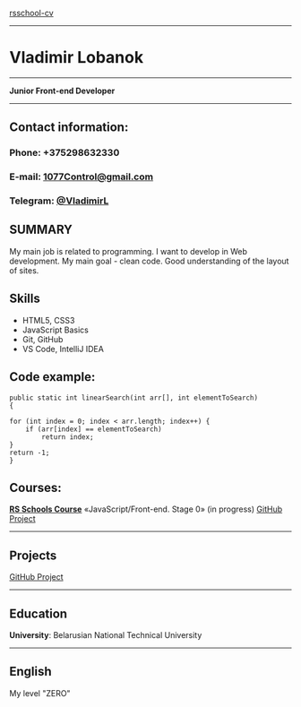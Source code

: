 [rsschool-cv](https://github.com/VladimirLGit/rsschool-cv.git)

---

# **Vladimir Lobanok**

---
**Junior Front-end Developer**

---

## **Contact information:**

### **Phone:** +375298632330
### **E-mail**: 1077Control@gmail.com
### **Telegram:** [@VladimirL](https://t.me/Vladimir_Lobanok)

## SUMMARY

My main job is related to programming. 
I want to develop in Web development. 
My main goal - clean code. Good understanding of the layout of sites.

## Skills

- HTML5, CSS3
- JavaScript Basics
- Git, GitHub
- VS Code, IntelliJ IDEA

## **Code example:**

    public static int linearSearch(int arr[], int elementToSearch)
    {

    for (int index = 0; index < arr.length; index++) {
        if (arr[index] == elementToSearch)
            return index;
    }
    return -1;
    } 

## **Courses:**
**[RS Schools Course](https://app.rs.school)** «JavaScript/Front-end. Stage 0» (in progress)
[GitHub Project](https://github.com/VladimirLGit/rsschool-cv.git)

---

## **Projects**

[GitHub Project](https://github.com/VladimirLGit/rsschool-cv.git)

---
## Education 

**University**: Belarusian National Technical University

---

## English 

My level "ZERO"

